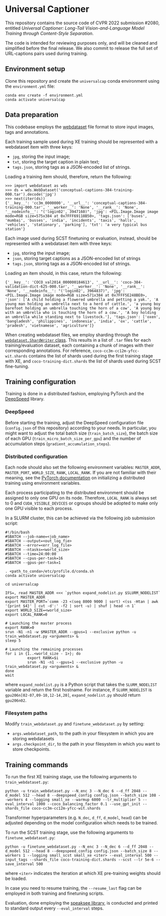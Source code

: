 # Universal Captioner

This repository contains the source code of CVPR 2022 submission #2080, entitled *Universal Captioner: Long-Tail Vision-and-Language Model Training through Content-Style Separation*.

The code is intended for reviewing purposes only, and will be cleaned and simplified before the final release. We also commit to release the full set of URL-captions pairs used during training.

## Environment setup
Clone this repository and create the `universalcap` conda environment using the `environment.yml` file:
```
conda env create -f environment.yml
conda activate universalcap
```

## Data preparation
This codebase employs the [webdataset](https://github.com/webdataset/webdataset) file format to store input images, tags and annotations. 

Each training sample used during XE training should be represented with a webdataset item with three keys: 

- `jpg`, storing the input image;
- `txt`, storing the target caption in plain text;
- `tags.json`, storing tags as a JSON-encoded list of strings.

Loading a training item should, therefore, return the following:
```
>>> import webdataset as wds
>>> ds = wds.WebDataset('conceptual-captions-384-training-000.tar').decode('jpg')
>>> next(iter(ds))
{'__key__': 'cc3m_0000000', '__url__': 'conceptual-captions-384-training-000.tar', '__worker__': 'None', '__rank__': 'None', '__nodeinfo__': "('login02', 3947160)", 'jpg': <PIL.Image.Image image mode=RGB size=575x384 at 0x7FFF69118B50>, 'tags.json': ['buses', 'mumbai', 'busses', 'india', 'incidents', 'taxis', 'halls', 'vehicles', 'stationary', 'parking'], 'txt': 'a very typical bus station'}
```

Each image used during SCST finetuning or evaluation, instead, should be represented with a webdataset item with three keys:

- `jpg`, storing the input image;
- `json`, storing target captions as a JSON-encoded list of strings
- `tags.json`, storing tags as a JSON-encoded list of strings.


Loading an item should, in this case, return the following:
```
{'__key__': 'COCO_val2014_000000184613', '__url__': 'coco-384-validation-dict-625-000.tar', '__worker__': 'None', '__rank__': 'None', '__nodeinfo__': "('login02', 3964837)", 'jpg': <PIL.Image.Image image mode=RGB size=571x384 at 0x7FFF5E248BE0>, 'json': ['A child holding a flowered umbrella and petting a yak.', 'A young man holding an umbrella next to a herd of cattle.', 'a young boy barefoot holding an umbrella touching the horn of a cow', 'A young boy with an umbrella who is touching the horn of a cow.', 'A boy holding an umbrella while standing next to livestock.'], 'tags.json': ['oxen', 'bangladesh', 'philippines', 'indonesia', 'india', 'ox', 'cattle', 'pradesh', 'vietnamese', 'agriculture']}
```

When creating webdataset files, we employ sharding through the [`webdataset.ShardWriter` class](https://webdataset.github.io/webdataset/creating/). This results in a list of `.tar` files for each training/evaluation dataset, each containing a chunk of images with their corresponding annotations. For reference, `coco-cc3m-cc12m-yfcc-wit.shards` contains the list of shards used during the first training stage with XE, and `coco-training-dict.shards` the list of shards used during SCST fine-tuning. 


## Training configuration
Training is done in a distributed fashion, employing PyTorch and the [DeepSpeed](https://www.deepspeed.ai/) library.

### DeepSpeed
Before starting the training, adjust the DeepSpeed configuration file (`config.json` of this repository) according to your needs. In particular, you might want to adjust the total batch size (`train_batch_size`), the batch size of each GPU (`train_micro_batch_size_per_gpu`) and the number of accumulation steps (`gradient_accumulation_steps`). 

### Distributed configuration
Each node should also set the following environment variables: `MASTER_ADDR`, `MASTER_PORT`, `WORLD_SIZE`, `RANK`, `LOCAL_RANK`. If you are not familiar with their meaning, see the [PyTorch documentation](https://pytorch.org/docs/stable/distributed.html#initialization) on initializing a distributed training using environment variables. 

Each process participating to the distributed environment should be assigned to only one GPU on its node. Therefore, `LOCAL_RANK` is always set to 0 and `CUDA_VISIBLE_DEVICES` or cgroups should be adopted to make only one GPU visible to each process.


In a SLURM cluster, this can be achieved via the following job submission script:

```
#!/bin/bash
#SBATCH --job-name=<job_name>
#SBATCH --output=<out_log_fie>
#SBATCH --error=<err_log_file>
#SBATCH --ntasks=<world_size>
#SBATCH --time=24:00:00
#SBATCH --cpus-per-task=16
#SBATCH --gpus-per-task=1

. <path_to_conda>/etc/profile.d/conda.sh
conda activate universalcap

cd universalcap

IFS=, read MASTER_ADDR <<< `python expand_nodelist.py $SLURM_NODELIST`
export MASTER_ADDR
export MASTER_PORT=`comm -23 <(seq 8000 9000 | sort) <(ss -Htan | awk '{print $4}' | cut -d':' -f2 | sort -u) | shuf | head -n 1`
export WORLD_SIZE=<world_size>
export LOCAL_RANK=0

# Launching the master process
export RANK=0
srun -N1 -n1 -w $MASTER_ADDR --gpus=1 --exclusive python -u train_webdataset.py <arguments> &
sleep 5

# Launching the remaining processes
for i in {1..<world_size - 1>}; do
          export RANK=$i
          srun -N1 -n1 --gpus=1 --exclusive python -u train_webdataset.py <arguments> &
done
wait

```
where `expand_nodelist.py` is a Python script that takes the `SLURM_NODELIST` variable and return the first hostname. For instance, if `SLURM_NODELIST` is `gpu206n[02-07,09-10,12-14,20]`, `expand_nodelist.py` should return `gpu206n02`.

### Filesystem paths
Modify `train_webdataset.py` and `finetune_webdataset.py` by setting:

- `args.webdataset_path`, to the path in your filesystem in which you are storing webdatasets
- `args.checkpoint_dir`, to the path in your filesystem in which you want to store checkpoints.

## Training commands
To run the first XE training stage, use the following arguments to `train_webdataset.py`:

```
python -u train_webdataset.py --N_enc 3 --N_dec 6 --d_ff 2048 --d_model 512 --head 8 --deepspeed_config config.json --batch_size 108 --workers 4 --logging small_xe --warmup 6000 --lr_multiplier 5 --eval_interval 1000 --coco_balancing_factor 0.1 --use_gpt_init --shards_file coco-cc3m-cc12m-yfcc-wit.shards
```

Transformer hyperparameters (e.g. `N_dec`, `d_ff`, `d_model`, `head`) can be adjusted depending on the model configuration which needs to be trained.

To run the SCST training stage, use the following arguments to `finetune_webdataset.py`:

```
python -u finetune_webdataset.py --N_enc 3 --N_dec 6 --d_ff 2048 --d_model 512 --head 8 --deepspeed_config config.json --batch_size 8 --workers 1 --logging small_scst small_xe <iter> --eval_interval 500 --input_tags --shards_file coco-training-dict.shards --scst --lr 5e-6 --save_interval 500
```

where `<iter>` indicates the iteration at which XE pre-training weights should be loaded.

In case you need to resume training, the `--resume_last` flag can be employed in both training and finetuning scripts.

Evaluation, done employing the [speaksee library](https://github.com/aimagelab/speaksee), is conducted and printed to standard output every `--eval_interval` steps.
